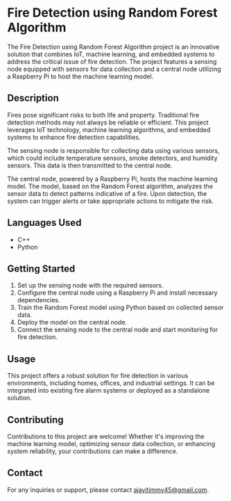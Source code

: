 # Fire Detection using Random Forest Algorithm

The Fire Detection using Random Forest Algorithm project is an innovative solution that combines IoT, machine learning, and embedded systems to address the critical issue of fire detection. The project features a sensing node equipped with sensors for data collection and a central node utilizing a Raspberry Pi to host the machine learning model.

## Description

Fires pose significant risks to both life and property. Traditional fire detection methods may not always be reliable or efficient. This project leverages IoT technology, machine learning algorithms, and embedded systems to enhance fire detection capabilities.

The sensing node is responsible for collecting data using various sensors, which could include temperature sensors, smoke detectors, and humidity sensors. This data is then transmitted to the central node.

The central node, powered by a Raspberry Pi, hosts the machine learning model. The model, based on the Random Forest algorithm, analyzes the sensor data to detect patterns indicative of a fire. Upon detection, the system can trigger alerts or take appropriate actions to mitigate the risk.

## Languages Used

- C++
- Python

## Getting Started

1. Set up the sensing node with the required sensors.
2. Configure the central node using a Raspberry Pi and install necessary dependencies.
3. Train the Random Forest model using Python based on collected sensor data.
4. Deploy the model on the central node.
5. Connect the sensing node to the central node and start monitoring for fire detection.

## Usage

This project offers a robust solution for fire detection in various environments, including homes, offices, and industrial settings. It can be integrated into existing fire alarm systems or deployed as a standalone solution.

## Contributing

Contributions to this project are welcome! Whether it's improving the machine learning model, optimizing sensor data collection, or enhancing system reliability, your contributions can make a difference.

## Contact

For any inquiries or support, please contact ajayitimmy45@gmail.com.
